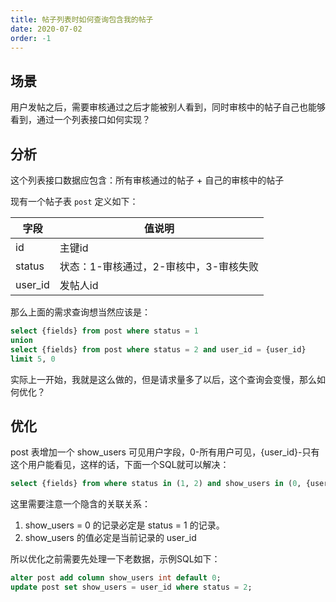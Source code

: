 ```yaml
---
title: 帖子列表时如何查询包含我的帖子
date: 2020-07-02
order: -1
---
```


## 场景

用户发帖之后，需要审核通过之后才能被别人看到，同时审核中的帖子自己也能够看到，通过一个列表接口如何实现？

## 分析

这个列表接口数据应包含：所有审核通过的帖子 + 自己的审核中的帖子

现有一个帖子表 `post` 定义如下：



|字段|值说明|
|---|---|
|id |主键id|
|status	|状态：1-审核通过，2-审核中，3-审核失败|
|user_id|发帖人id|

那么上面的需求查询想当然应该是：

```sql
select {fields} from post where status = 1
union
select {fields} from post where status = 2 and user_id = {user_id}
limit 5, 0
```

实际上一开始，我就是这么做的，但是请求量多了以后，这个查询会变慢，那么如何优化？

## 优化

post 表增加一个 show_users 可见用户字段，0-所有用户可见，{user_id}-只有这个用户能看见，这样的话，下面一个SQL就可以解决：

```sql
select {fields} from where status in (1, 2) and show_users in (0, {user_id});
```

这里需要注意一个隐含的关联关系：

1. show_users = 0 的记录必定是 status = 1 的记录。
2. show_users 的值必定是当前记录的 user_id

所以优化之前需要先处理一下老数据，示例SQL如下：

```sql
alter post add column show_users int default 0;
update post set show_users = user_id where status = 2;
```